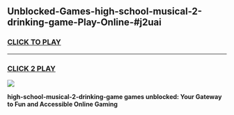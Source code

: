 
## Unblocked-Games-high-school-musical-2-drinking-game-Play-Online-#j2uai
<h3>
<a href="https://premium.freeplayer.one?title=high-school-musical-2-drinking-game&ref=27F">CLICK TO PLAY</a></h3>
<hr>

<h3>
<a href="https://premium.freeplayer.one?title=high-school-musical-2-drinking-game&ref=27F">CLICK 2 PLAY</a>
  
</h3>

<a href="https://premium.freeplayer.one?title=high-school-musical-2-drinking-game&ref=27F"><img src="https://clearcache.store/games.png"></a>


**high-school-musical-2-drinking-game games unblocked: Your Gateway to Fun and Accessible Online Gaming**
